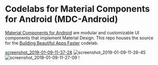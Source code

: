 # Codelabs for Material Components for Android (MDC-Android)

[Material Components for Android](https://material.io/components/android/) are modular and customizable UI
components that implement Material Design. This repo houses the source for the [Building Beautiful
Apps Faster](https://codelabs.developers.google.com/codelabs/mdc-android/index.html) codelab.

[screenshot_2019-01-09-11-37-28](https://user-images.githubusercontent.com/33556367/50894490-a78cf100-1403-11e9-9bcb-90fa40c2e0f1.png)
![screenshot_2019-01-09-11-26-45](https://user-images.githubusercontent.com/33556367/50894463-98a63e80-1403-11e9-8444-e9dda2b072b2.png)
![screenshot_2019-01-09-11-27-09](https://user-images.githubusercontent.com/33556367/50894478-a360d380-1403-11e9-8a75-fdf695de728b.png)
!